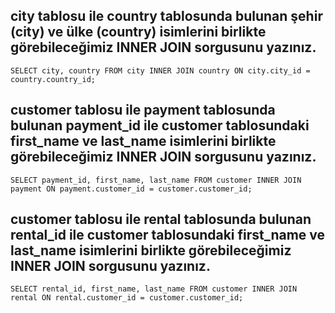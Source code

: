 ## city tablosu ile country tablosunda bulunan şehir (city) ve ülke (country) isimlerini birlikte görebileceğimiz INNER JOIN sorgusunu yazınız.

    SELECT city, country FROM city INNER JOIN country ON city.city_id = country.country_id;


## customer tablosu ile payment tablosunda bulunan payment_id ile customer tablosundaki first_name ve last_name isimlerini birlikte görebileceğimiz INNER JOIN sorgusunu yazınız.

    SELECT payment_id, first_name, last_name FROM customer INNER JOIN payment ON payment.customer_id = customer.customer_id;


## customer tablosu ile rental tablosunda bulunan rental_id ile customer tablosundaki first_name ve last_name isimlerini birlikte görebileceğimiz INNER JOIN sorgusunu yazınız.

    SELECT rental_id, first_name, last_name FROM customer INNER JOIN rental ON rental.customer_id = customer.customer_id;